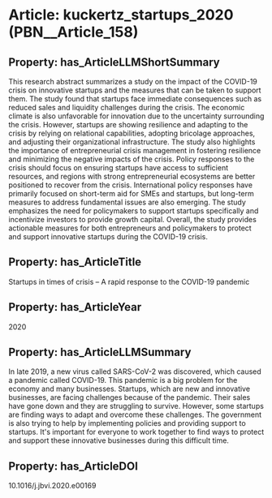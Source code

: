# Article: __kuckertz_startups_2020__ (PBN__Article_158)

## Property: has_ArticleLLMShortSummary

This research abstract summarizes a study on the impact of the COVID-19 crisis on innovative startups and the measures that can be taken to support them. The study found that startups face immediate consequences such as reduced sales and liquidity challenges during the crisis. The economic climate is also unfavorable for innovation due to the uncertainty surrounding the crisis. However, startups are showing resilience and adapting to the crisis by relying on relational capabilities, adopting bricolage approaches, and adjusting their organizational infrastructure. The study also highlights the importance of entrepreneurial crisis management in fostering resilience and minimizing the negative impacts of the crisis. Policy responses to the crisis should focus on ensuring startups have access to sufficient resources, and regions with strong entrepreneurial ecosystems are better positioned to recover from the crisis. International policy responses have primarily focused on short-term aid for SMEs and startups, but long-term measures to address fundamental issues are also emerging. The study emphasizes the need for policymakers to support startups specifically and incentivize investors to provide growth capital. Overall, the study provides actionable measures for both entrepreneurs and policymakers to protect and support innovative startups during the COVID-19 crisis.

## Property: has_ArticleTitle

Startups in times of crisis – A rapid response to the COVID-19 pandemic

## Property: has_ArticleYear

2020

## Property: has_ArticleLLMSummary

In late 2019, a new virus called SARS-CoV-2 was discovered, which caused a pandemic called COVID-19. This pandemic is a big problem for the economy and many businesses. Startups, which are new and innovative businesses, are facing challenges because of the pandemic. Their sales have gone down and they are struggling to survive. However, some startups are finding ways to adapt and overcome these challenges. The government is also trying to help by implementing policies and providing support to startups. It's important for everyone to work together to find ways to protect and support these innovative businesses during this difficult time.

## Property: has_ArticleDOI

10.1016/j.jbvi.2020.e00169

